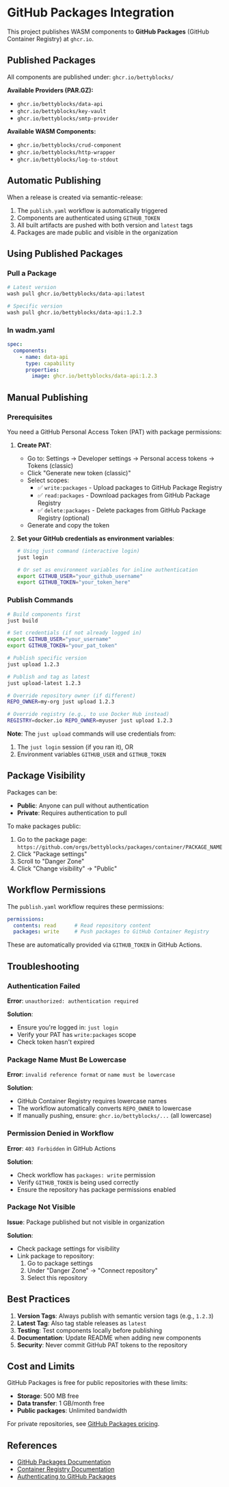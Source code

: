 # GitHub Packages Integration

This project publishes WASM components to **GitHub Packages** (GitHub Container Registry) at `ghcr.io`.

## Published Packages

All components are published under: `ghcr.io/bettyblocks/`

**Available Providers (PAR.GZ):**
- `ghcr.io/bettyblocks/data-api`
- `ghcr.io/bettyblocks/key-vault`
- `ghcr.io/bettyblocks/smtp-provider`

**Available WASM Components:**
- `ghcr.io/bettyblocks/crud-component`
- `ghcr.io/bettyblocks/http-wrapper`
- `ghcr.io/bettyblocks/log-to-stdout`

## Automatic Publishing

When a release is created via semantic-release:
1. The `publish.yaml` workflow is automatically triggered
2. Components are authenticated using `GITHUB_TOKEN`
3. All built artifacts are pushed with both version and `latest` tags
4. Packages are made public and visible in the organization

## Using Published Packages

### Pull a Package

```bash
# Latest version
wash pull ghcr.io/bettyblocks/data-api:latest

# Specific version
wash pull ghcr.io/bettyblocks/data-api:1.2.3
```

### In wadm.yaml

```yaml
spec:
  components:
    - name: data-api
      type: capability
      properties:
        image: ghcr.io/bettyblocks/data-api:1.2.3
```

## Manual Publishing

### Prerequisites

You need a GitHub Personal Access Token (PAT) with package permissions:

1. **Create PAT**:
   - Go to: Settings → Developer settings → Personal access tokens → Tokens (classic)
   - Click "Generate new token (classic)"
   - Select scopes:
     - ✅ `write:packages` - Upload packages to GitHub Package Registry
     - ✅ `read:packages` - Download packages from GitHub Package Registry
     - ✅ `delete:packages` - Delete packages from GitHub Package Registry (optional)
   - Generate and copy the token

2. **Set your GitHub credentials as environment variables**:
   ```bash
   # Using just command (interactive login)
   just login
   
   # Or set as environment variables for inline authentication
   export GITHUB_USER="your_github_username"
   export GITHUB_TOKEN="your_token_here"
   ```

### Publish Commands

```bash
# Build components first
just build

# Set credentials (if not already logged in)
export GITHUB_USER="your_username"
export GITHUB_TOKEN="your_pat_token"

# Publish specific version
just upload 1.2.3

# Publish and tag as latest
just upload-latest 1.2.3

# Override repository owner (if different)
REPO_OWNER=my-org just upload 1.2.3

# Override registry (e.g., to use Docker Hub instead)
REGISTRY=docker.io REPO_OWNER=myuser just upload 1.2.3
```

**Note**: The `just upload` commands will use credentials from:
1. The `just login` session (if you ran it), OR
2. Environment variables `GITHUB_USER` and `GITHUB_TOKEN`

## Package Visibility

Packages can be:
- **Public**: Anyone can pull without authentication
- **Private**: Requires authentication to pull

To make packages public:
1. Go to the package page: `https://github.com/orgs/bettyblocks/packages/container/PACKAGE_NAME`
2. Click "Package settings"
3. Scroll to "Danger Zone"
4. Click "Change visibility" → "Public"

## Workflow Permissions

The `publish.yaml` workflow requires these permissions:

```yaml
permissions:
  contents: read      # Read repository content
  packages: write     # Push packages to GitHub Container Registry
```

These are automatically provided via `GITHUB_TOKEN` in GitHub Actions.

## Troubleshooting

### Authentication Failed

**Error**: `unauthorized: authentication required`

**Solution**:
- Ensure you're logged in: `just login`
- Verify your PAT has `write:packages` scope
- Check token hasn't expired

### Package Name Must Be Lowercase

**Error**: `invalid reference format` or `name must be lowercase`

**Solution**:
- GitHub Container Registry requires lowercase names
- The workflow automatically converts `REPO_OWNER` to lowercase
- If manually pushing, ensure: `ghcr.io/bettyblocks/...` (all lowercase)

### Permission Denied in Workflow

**Error**: `403 Forbidden` in GitHub Actions

**Solution**:
- Check workflow has `packages: write` permission
- Verify `GITHUB_TOKEN` is being used correctly
- Ensure the repository has package permissions enabled

### Package Not Visible

**Issue**: Package published but not visible in organization

**Solution**:
- Check package settings for visibility
- Link package to repository:
  1. Go to package settings
  2. Under "Danger Zone" → "Connect repository"
  3. Select this repository

## Best Practices

1. **Version Tags**: Always publish with semantic version tags (e.g., `1.2.3`)
2. **Latest Tag**: Also tag stable releases as `latest`
3. **Testing**: Test components locally before publishing
4. **Documentation**: Update README when adding new components
5. **Security**: Never commit GitHub PAT tokens to the repository

## Cost and Limits

GitHub Packages is free for public repositories with these limits:
- **Storage**: 500 MB free
- **Data transfer**: 1 GB/month free
- **Public packages**: Unlimited bandwidth

For private repositories, see [GitHub Packages pricing](https://docs.github.com/en/billing/managing-billing-for-github-packages/about-billing-for-github-packages).

## References

- [GitHub Packages Documentation](https://docs.github.com/en/packages)
- [Container Registry Documentation](https://docs.github.com/en/packages/working-with-a-github-packages-registry/working-with-the-container-registry)
- [Authenticating to GitHub Packages](https://docs.github.com/en/packages/working-with-a-github-packages-registry/working-with-the-container-registry#authenticating-to-the-container-registry)

